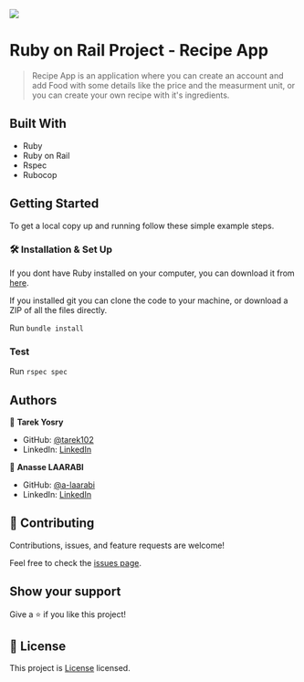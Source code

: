 ![](https://img.shields.io/badge/Microverse-blueviolet)

# Ruby on Rail Project - Recipe App

> Recipe App is an application where you can create an account and add Food with some details like the price and the measurment unit, or you can create your own recipe with it's ingredients.

## Built With

- Ruby
- Ruby on Rail
- Rspec
- Rubocop

## Getting Started

To get a local copy up and running follow these simple example steps.

### 🛠️ Installation & Set Up

If you dont have Ruby installed on your computer, you can download it from [here](https://www.ruby-lang.org/en/downloads/).

If you installed git you can clone the code to your machine, or download a ZIP of all the files directly.

Run `bundle install`

### Test

Run `rspec spec`

## Authors

👤 **Tarek Yosry**

- GitHub: [@tarek102](https://github.com/tarek102)
- LinkedIn: [LinkedIn](https://www.linkedin.com/in/tarek-yosry/)

👤 **Anasse LAARABI**

- GitHub: [@a-laarabi](https://github.com/a-laarabi)
- LinkedIn: [LinkedIn](https://www.linkedin.com/in/a-laarabi/)



## 🤝 Contributing

Contributions, issues, and feature requests are welcome!

Feel free to check the [issues page](https://github.com/a-laarabi/Recipe-app/issues).

## Show your support

Give a ⭐️ if you like this project!

## 📝 License

This project is [License](./LICENSE) licensed.
